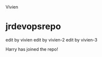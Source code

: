 Vivien
# jrdevopsrepo

edit by vivien
edit by vivien-2
edit by vivien-3

Harry has joined the repo!

